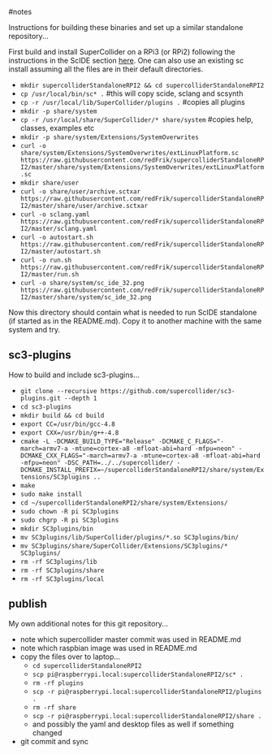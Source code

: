#notes

Instructions for building these binaries and set up a similar standalone repository...

First build and install SuperCollider on a RPi3 (or RPi2) following the instructions in the ScIDE section [here](http://supercollider.github.io/development/building-raspberrypi.html). One can also use an existing sc install assuming all the files are in their default directories.

* `mkdir supercolliderStandaloneRPI2 && cd supercolliderStandaloneRPI2`
* `cp /usr/local/bin/sc* .` #this will copy scide, sclang and scsynth
* `cp -r /usr/local/lib/SuperCollider/plugins .` #copies all plugins
* `mkdir -p share/system`
* `cp -r /usr/local/share/SuperCollider/* share/system` #copies help, classes, examples etc
* `mkdir -p share/system/Extensions/SystemOverwrites`
* `curl -o share/system/Extensions/SystemOverwrites/extLinuxPlatform.sc https://raw.githubusercontent.com/redFrik/supercolliderStandaloneRPI2/master/share/system/Extensions/SystemOverwrites/extLinuxPlatform.sc`
* `mkdir share/user`
* `curl -o share/user/archive.sctxar https://raw.githubusercontent.com/redFrik/supercolliderStandaloneRPI2/master/share/user/archive.sctxar`
* `curl -o sclang.yaml https://raw.githubusercontent.com/redFrik/supercolliderStandaloneRPI2/master/sclang.yaml`
* `curl -o autostart.sh https://raw.githubusercontent.com/redFrik/supercolliderStandaloneRPI2/master/autostart.sh`
* `curl -o run.sh https://raw.githubusercontent.com/redFrik/supercolliderStandaloneRPI2/master/run.sh`
* `curl -o share/system/sc_ide_32.png https://raw.githubusercontent.com/redFrik/supercolliderStandaloneRPI2/master/share/system/sc_ide_32.png`

Now this directory should contain what is needed to run ScIDE standalone (if started as in the README.md). Copy it to another machine with the same system and try.

sc3-plugins
--

How to build and include sc3-plugins...

* `git clone --recursive https://github.com/supercollider/sc3-plugins.git --depth 1`
* `cd sc3-plugins`
* `mkdir build && cd build`
* `export CC=/usr/bin/gcc-4.8`
* `export CXX=/usr/bin/g++-4.8`
* `cmake -L -DCMAKE_BUILD_TYPE="Release" -DCMAKE_C_FLAGS="-march=armv7-a -mtune=cortex-a8 -mfloat-abi=hard -mfpu=neon" -DCMAKE_CXX_FLAGS="-march=armv7-a -mtune=cortex-a8 -mfloat-abi=hard -mfpu=neon" -DSC_PATH=../../supercollider/ -DCMAKE_INSTALL_PREFIX=~/supercolliderStandaloneRPI2/share/system/Extensions/SC3plugins ..`
* `make`
* `sudo make install`
* `cd ~/supercolliderStandaloneRPI2/share/system/Extensions/`
* `sudo chown -R pi SC3plugins`
* `sudo chgrp -R pi SC3plugins`
* `mkdir SC3plugins/bin`
* `mv SC3plugins/lib/SuperCollider/plugins/*.so SC3plugins/bin/`
* `mv SC3plugins/share/SuperCollider/Extensions/SC3plugins/* SC3plugins/`
* `rm -rf SC3plugins/lib`
* `rm -rf SC3plugins/share`
* `rm -rf SC3plugins/local`

publish
--

My own additional notes for this git repository...

* note which supercollider master commit was used in README.md
* note which raspbian image was used in README.md
* copy the files over to laptop...
  * `cd supercolliderStandaloneRPI2`
  * `scp pi@raspberrypi.local:supercolliderStandaloneRPI2/sc* .`
  * `rm -rf plugins`
  * `scp -r pi@raspberrypi.local:supercolliderStandaloneRPI2/plugins .`
  * `rm -rf share`
  * `scp -r pi@raspberrypi.local:supercolliderStandaloneRPI2/share .`
  * and possibly the yaml and desktop files as well if something changed
* git commit and sync
